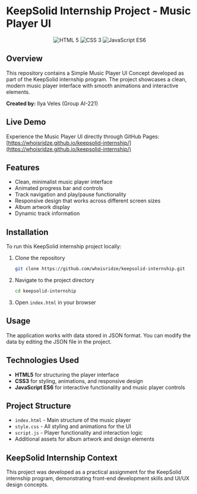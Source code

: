 # KeepSolid Internship Project - Music Player UI

<div align="center">
  <img src="https://img.shields.io/badge/HTML-5-orange.svg" alt="HTML 5">
  <img src="https://img.shields.io/badge/CSS-3-blue.svg" alt="CSS 3">
  <img src="https://img.shields.io/badge/JavaScript-ES6-yellow.svg" alt="JavaScript ES6">
</div>

## Overview

This repository contains a Simple Music Player UI Concept developed as part of the KeepSolid internship program. The project showcases a clean, modern music player interface with smooth animations and interactive elements.

**Created by:** Ilya Veles (Group AI-221)

## Live Demo

Experience the Music Player UI directly through GitHub Pages:  
[https://whoisridze.github.io/keepsolid-internship/](https://whoisridze.github.io/keepsolid-internship/)

## Features

- Clean, minimalist music player interface
- Animated progress bar and controls
- Track navigation and play/pause functionality
- Responsive design that works across different screen sizes
- Album artwork display
- Dynamic track information

## Installation

To run this KeepSolid internship project locally:

1. Clone the repository
   ```bash
   git clone https://github.com/whoisridze/keepsolid-internship.git
   ```
2. Navigate to the project directory
   ```bash
   cd keepsolid-internship
   ```
3. Open `index.html` in your browser

## Usage

The application works with data stored in JSON format. You can modify the data by editing the JSON file in the project.

## Technologies Used

- **HTML5** for structuring the player interface
- **CSS3** for styling, animations, and responsive design
- **JavaScript ES6** for interactive functionality and music player controls

## Project Structure

- `index.html` - Main structure of the music player
- `style.css` - All styling and animations for the UI
- `script.js` - Player functionality and interaction logic
- Additional assets for album artwork and design elements

## KeepSolid Internship Context

This project was developed as a practical assignment for the KeepSolid internship program, demonstrating front-end development skills and UI/UX design concepts.
